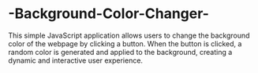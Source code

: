 # -Background-Color-Changer-
 This simple JavaScript application allows users to change the  background color of the webpage by clicking a button. When the button is clicked,  a random color is generated and applied to the background, creating a dynamic  and interactive user experience. 
